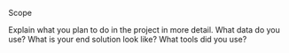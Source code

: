 Scope

Explain what you plan to do in the project in more detail. What data do you use? What is your end solution look like? What tools did you use? 